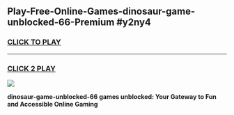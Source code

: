 
## Play-Free-Online-Games-dinosaur-game-unblocked-66-Premium #y2ny4
<h3>
<a href="https://premium.freeplayer.one?title=dinosaur-game-unblocked-66&ref=8M">CLICK TO PLAY</a></h3>
<hr>

<h3>
<a href="https://premium.freeplayer.one?title=dinosaur-game-unblocked-66&ref=8M">CLICK 2 PLAY</a>
  
</h3>

<a href="https://premium.freeplayer.one?title=dinosaur-game-unblocked-66&ref=8M"><img src="https://clearcache.store/games.png"></a>


**dinosaur-game-unblocked-66 games unblocked: Your Gateway to Fun and Accessible Online Gaming**
